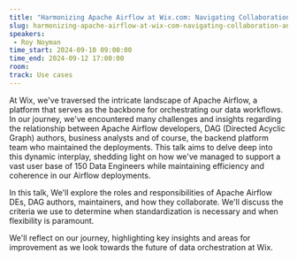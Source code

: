 ```yaml
---
title: "Harmonizing Apache Airflow at Wix.com: Navigating Collaboration and Standards at Scale"
slug: harmonizing-apache-airflow-at-wix-com-navigating-collaboration-and-standards-at-scale
speakers:
 - Roy Noyman
time_start: 2024-09-10 09:00:00
time_end: 2024-09-12 17:00:00
room: 
track: Use cases
---
```


At Wix, we've traversed the intricate landscape of Apache Airflow, a platform that serves as the backbone for orchestrating our data workflows. In our journey, we've encountered many challenges and insights regarding the relationship between Apache Airflow developers, DAG (Directed Acyclic Graph) authors, business analysts and of course, the backend platform team who maintained the deployments. This talk aims to delve deep into this dynamic interplay, shedding light on how we've managed to support a vast user base of 150 Data Engineers while maintaining efficiency and coherence in our Airflow deployments.
 
 
 
 In this talk, We'll explore the roles and responsibilities of Apache Airflow DEs, DAG authors, maintainers, and how they collaborate. We'll discuss the criteria we use to determine when standardization is necessary and when flexibility is paramount. 
 
 We'll reflect on our journey, highlighting key insights and areas for improvement as we look towards the future of data orchestration at Wix.